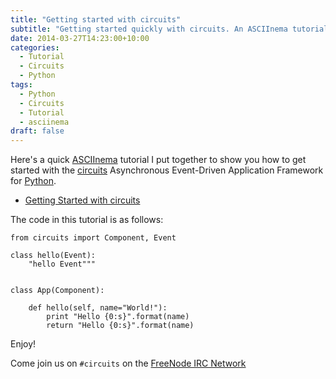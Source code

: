 ```yaml
---
title: "Getting started with circuits"
subtitle: "Getting started quickly with circuits. An ASCIInema tutorial!"
date: 2014-03-27T14:23:00+10:00
categories:
  - Tutorial
  - Circuits
  - Python
tags:
  - Python
  - Circuits
  - Tutorial
  - asciinema
draft: false
---
```


Here's a quick [ASCIInema](http://asciinema.org) tutorial I put
together to show you how to get started with the
[circuits](http://circuitsframework.com) Asynchronous Event-Driven
Application Framework for [Python](http://python.org).

- [Getting Started with circuits](https://asciinema.org/a/8461)

The code in this tutorial is as follows:

```#!python
from circuits import Component, Event

class hello(Event):
    "hello Event"""


class App(Component):

    def hello(self, name="World!"):
        print "Hello {0:s}".format(name)
        return "Hello {0:s}".format(name)
```

Enjoy!

Come join us on `#circuits` on the [FreeNode IRC Network](http://freenode.net)
